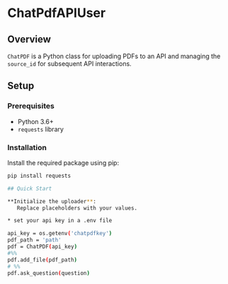 # ChatPdfAPIUser

## Overview
`ChatPDF` is a Python class for uploading PDFs to an API and managing the `source_id` for subsequent API interactions.

## Setup

### Prerequisites
- Python 3.6+
- `requests` library

### Installation
Install the required package using pip:
```bash
pip install requests

## Quick Start

**Initialize the uploader**:
   Replace placeholders with your values.

* set your api key in a .env file

api_key = os.getenv('chatpdfkey')
pdf_path = 'path'
pdf = ChatPDF(api_key)
#%%
pdf.add_file(pdf_path)
# %%
pdf.ask_question(question)

